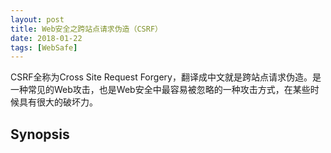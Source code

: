 ```yaml
---
layout: post
title: Web安全之跨站点请求伪造（CSRF）
date: 2018-01-22
tags: [WebSafe]
---
```


CSRF全称为Cross Site Request Forgery，翻译成中文就是跨站点请求伪造。是一种常见的Web攻击，也是Web安全中最容易被忽略的一种攻击方式，在某些时候具有很大的破坏力。

## Synopsis


